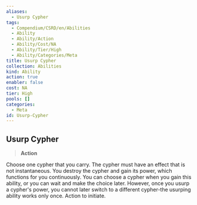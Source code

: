 ```yaml
---
aliases:
  - Usurp Cypher
tags:
  - Compendium/CSRD/en/Abilities
  - Ability
  - Ability/Action
  - Ability/Cost/NA
  - Ability/Tier/High
  - Ability/Categories/Meta
title: Usurp Cypher
collection: Abilities
kind: Ability
action: true
enabler: false
cost: NA
tier: High
pools: []
categories:
  - Meta
id: Usurp-Cypher
---
```

## Usurp Cypher    
>**Action**  
    
Choose one cypher that you carry. The cypher must have an effect that is not instantaneous. You destroy the cypher and gain its power, which functions for you continuously. You can choose a cypher when you gain this ability, or you can wait and make the choice later. However, once you usurp a cypher's power, you cannot later switch to a different cypher-the usurping ability works only once. Action to initiate.
